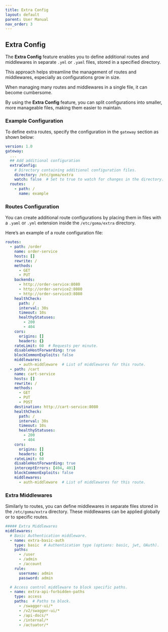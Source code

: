 ```yaml
---
title: Extra Config
layout: default
parent: User Manual
nav_order: 3
---
```



## Extra Config

The **Extra Config** feature enables you to define additional routes and middlewares in separate `.yml` or `.yaml` files, stored in a specified directory.

This approach helps streamline the management of routes and middlewares, especially as configurations grow in size.

When managing many routes and middlewares in a single file, it can become cumbersome.

By using the **Extra Config** feature, you can split configurations into smaller, more manageable files, making them easier to maintain.

### Example Configuration

To define extra routes, specify the configuration in the `gateway` section as shown below:

```yaml
version: 1.0
gateway:
  ...
  ## Add additional configuration
  extraConfig:
    # Directory containing additional configuration files.
    directory: /etc/goma/extra
    watch: false  # Set to true to watch for changes in the directory.
  routes:
    - path: /
      name: example
```
### Routes Configuration

You can create additional route configurations by placing them in files with a `.yaml` or `.yml` extension inside the `/etc/goma/extra` directory. 

Here’s an example of a route configuration file:

```yaml
routes:
  - path: /order
    name: order-service
    hosts: []
    rewrite: /
    methods:
      - GET
      - PUT
    backends:
      - http://order-service:8080
      - http://order-service2:8080
      - http://order-service3:8080
    healthCheck:
      path: /
      interval: 30s
      timeout: 10s
      healthyStatuses:
        - 200
        - 404
    cors:
      origins: []
      headers: {}
    rateLimit: 60  # Requests per minute.
    disableHostForwarding: true
    blockCommonExploits: false
    middlewares:
      - auth-middleware  # List of middlewares for this route.
  - path: /cart
    name: cart-service
    hosts: []
    rewrite: /
    methods:
      - GET
      - PUT
      - POST
    destination: http://cart-service:8080
    healthCheck:
      path: /
      interval: 30s
      timeout: 10s
      healthyStatuses:
        - 200
        - 404
    cors:
      origins: []
      headers: {}
    rateLimit: 60
    disableHostForwarding: true
    interceptErrors: [404, 401]
    blockCommonExploits: false
    middlewares:
      - auth-middleware  # List of middlewares for this route.
```
### Extra Middlewares

Similarly to routes, you can define middlewares in separate files stored in the `/etc/goma/extra` directory. 
These middlewares can be applied globally or to specific routes.

```yaml
##### Extra Middlewares
middlewares:
  # Basic Authentication middleware.
  - name: extra-basic-auth
    type: basic  # Authentication type (options: basic, jwt, OAuth).
    paths:
      - /user
      - /admin
      - /account
    rule:
      username: admin
      password: admin

  # Access control middleware to block specific paths.
  - name: extra-api-forbidden-paths
    type: access
    paths:  # Paths to block.
      - /swagger-ui/*
      - /v2/swagger-ui/*
      - /api-docs/*
      - /internal/*
      - /actuator/*
```


